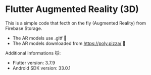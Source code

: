 # Flutter Augmented Reality (3D)

This is a simple code that fecth on the fly (Augmented Reality) from Firebase Storage.
- The AR models use .gltf 🌟
- The AR models downloaded from https://poly.pizza/ 🍕

Additional Informations 🐱:

- Flutter version: 3.7.9
- Android SDK version: 33.0.1

